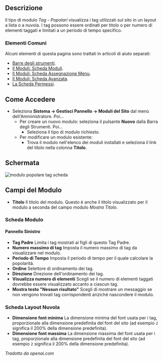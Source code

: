<!-- Filename: Help4.x:Site_Modules:_Tags_-_Popular / Display title: Moduli: Tag - Popolari  -->

## Descrizione

Il tipo di modulo *Tag - Popolari* visualizza i tag utilizzati sul sito in un layout a lista o a nuvola. I tag possono essere ordinati per titolo o per numero di elementi taggati e limitati a un periodo di tempo specifico.

### Elementi Comuni

Alcuni elementi di questa pagina sono trattati in articoli di aiuto separati:

* [Barre degli strumenti](jdocmanual?article=help/common-elements/toolbars).
* [Il Moduli: Scheda Moduli](jdocmanual?article=help/modules/modules-module-tab).
* [Il Moduli: Scheda Assegnazione Menu](jdocmanual?article=help/modules/modules-menu-assignment-tab).
* [Il Moduli: Scheda Avanzata](jdocmanual?article=help/modules/modules-advanced-tab).
* [La Scheda Permessi](jdocmanual?article=help/common-elements/edit-permissions).

## Come Accedere

- Seleziona **Sistema → Gestisci Pannello → Moduli del Sito** dal
  menù dell'Amministratore. Poi...
  - Per creare un nuovo modulo: seleziona il pulsante **Nuovo** dalla Barra degli Strumenti. Poi...
    - Seleziona il tipo di modulo richiesto.
  - Per modificare un modulo esistente:
    - Trova il modulo nell'elenco dei moduli installati e seleziona il
      link del titolo nella colonna **Titolo**.

## Schermata

![modulo popolare tag scheda](../../../it/images/modules-site/modules-tags-popular-module-tab.png)

## Campi del Modulo

- **Titolo** Il titolo del modulo. Questo è anche il titolo visualizzato
  per il modulo a seconda del campo modulo *Mostra Titolo*.

### Scheda Modulo

#### Pannello Sinistro

- **Tag Padre** Limita i tag mostrati ai figli di questo Tag Padre.
- **Numero massimo di tag** Imposta il numero massimo di tag da visualizzare nel modulo.
- **Periodo di Tempo** Imposta il periodo di tempo per il quale calcolare la popolarità.
- **Ordine** Selettore di ordinamento dei tag.
- **Direzione** Direzione dell'ordinamento dei tag.
- **Visualizza numero di elementi** Scegli se il numero di elementi taggati dovrebbe essere
  visualizzato accanto a ciascun tag.
- **Mostra testo "Nessun risultato"** Scegli di mostrare un messaggio se non vengono trovati tag corrispondenti anziché nascondere il modulo.

### Scheda Layout Nuvola

- **Dimensione font minima** La dimensione minima del font usata per i tag, proporzionale
  alla dimensione predefinita del font del sito (ad esempio `2` significa il 200% della dimensione predefinita).
- **Dimensione font massima** La dimensione massima del font usata per i tag, proporzionale
  alla dimensione predefinita del font del sito (ad esempio `2` significa il 200% della dimensione predefinita).

*Tradotto da openai.com*


